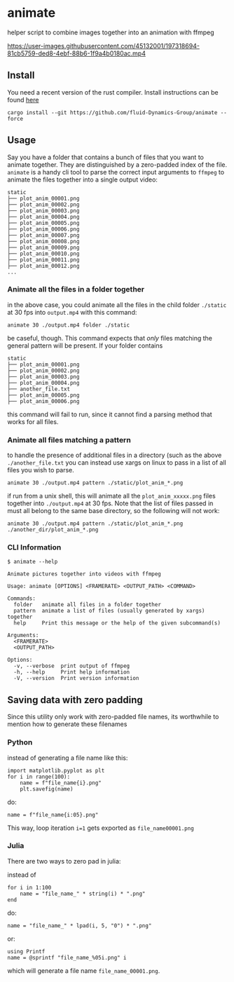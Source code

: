 # animate

helper script to combine images together into an animation with ffmpeg

https://user-images.githubusercontent.com/45132001/197318694-81cb5759-ded8-4ebf-88b6-1f9a4b0180ac.mp4

## Install

You need a recent version of the rust compiler. Install instructions 
can be found [here](https://www.rust-lang.org/tools/install)

```
cargo install --git https://github.com/fluid-Dynamics-Group/animate --force
```

## Usage

Say you have a folder that contains a bunch of files that you want to animate together.
They are distinguished by a zero-padded index of the file. `animate` is a handy
cli tool to parse the correct input arguments to `ffmpeg` to animate the files together
into a single output video:

```
static
├── plot_anim_00001.png
├── plot_anim_00002.png
├── plot_anim_00003.png
├── plot_anim_00004.png
├── plot_anim_00005.png
├── plot_anim_00006.png
├── plot_anim_00007.png
├── plot_anim_00008.png
├── plot_anim_00009.png
├── plot_anim_00010.png
├── plot_anim_00011.png
├── plot_anim_00012.png
...
```

### Animate all the files in a folder together

in the above case, you could animate all the files in the child folder `./static` 
at 30 fps into `output.mp4` with this command:

```
animate 30 ./output.mp4 folder ./static
```

be caseful, though. This command expects that *only* files matching the general pattern
will be present. If your folder contains

```
static
├── plot_anim_00001.png
├── plot_anim_00002.png
├── plot_anim_00003.png
├── plot_anim_00004.png
├── another_file.txt
├── plot_anim_00005.png
├── plot_anim_00006.png
```

this command will fail to run, since it cannot find a parsing method that works for all files.


### Animate all files matching a pattern 

to handle the presence of additional files in a directory (such as the above `./another_file.txt` you
can instead use xargs on linux to pass in a list of all files you wish to parse.

```
animate 30 ./output.mp4 pattern ./static/plot_anim_*.png
```

if run from a unix shell, this will animate all the `plot_anim_xxxxx.png` files together
into `./output.mp4` at 30 fps. Note that the list of files passed in must all belong to the 
same base directory, so the following will not work:

```
animate 30 ./output.mp4 pattern ./static/plot_anim_*.png ./another_dir/plot_anim_*.png
```

### CLI Information

```
$ animate --help
```

```
Animate pictures together into videos with ffmpeg

Usage: animate [OPTIONS] <FRAMERATE> <OUTPUT_PATH> <COMMAND>

Commands:
  folder   animate all files in a folder together
  pattern  animate a list of files (usually generated by xargs) together
  help     Print this message or the help of the given subcommand(s)

Arguments:
  <FRAMERATE>
  <OUTPUT_PATH>

Options:
  -v, --verbose  print output of ffmpeg
  -h, --help     Print help information
  -V, --version  Print version information
```


## Saving data with zero padding

Since this utility only work with zero-padded file names, its worthwhile
to mention how to generate these filenames


### Python

instead of generating a file name like this:

```
import matplotlib.pyplot as plt
for i in range(100):
	name = f"file_name{i}.png"
	plt.savefig(name)
```

do:

```
name = f"file_name{i:05}.png"
```

This way, loop iteration `i=1` gets exported as `file_name00001.png`

### Julia

There are two ways to zero pad in julia:

instead of 
```
for i in 1:100
	name = "file_name_" * string(i) * ".png"
end
```

do:

```
name = "file_name_" * lpad(i, 5, "0") * ".png"
```

or:

```
using Printf
name = @sprintf "file_name_%05i.png" i
```

which will generate a file name `file_name_00001.png`.
